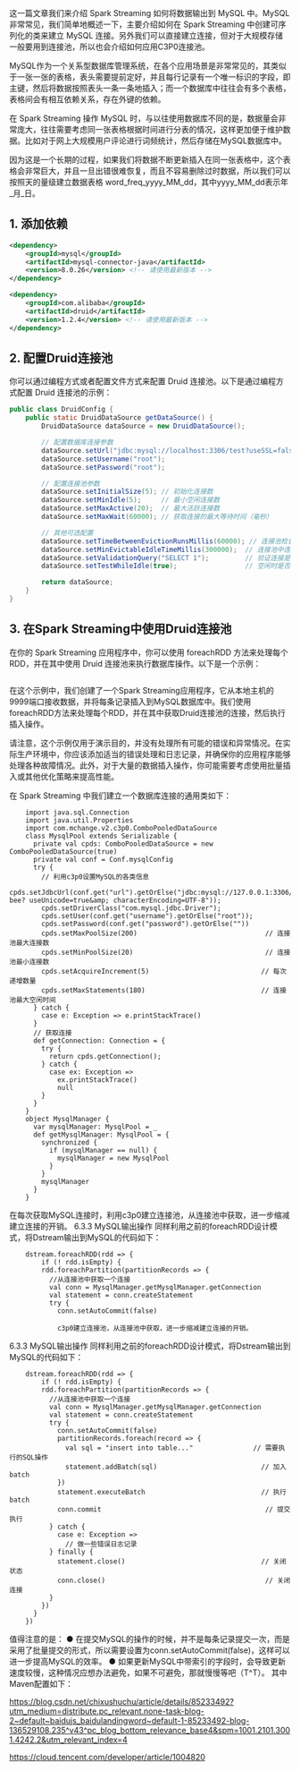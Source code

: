 这一篇文章我们来介绍 Spark Streaming 如何将数据输出到 MySQL 中。MySQL 非常常见，我们简单地概述一下，主要介绍如何在 Spark Streaming 中创建可序列化的类来建立 MySQL 连接。另外我们可以直接建立连接，但对于大规模存储一般要用到连接池，所以也会介绍如何应用C3P0连接池。

MySQL作为一个关系型数据库管理系统，在各个应用场景是非常常见的，其类似于一张一张的表格，表头需要提前定好，并且每行记录有一个唯一标识的字段，即主键，然后将数据按照表头一条一条地插入；而一个数据库中往往会有多个表格，表格间会有相互依赖关系，存在外键的依赖。

在 Spark Streaming 操作 MySQL 时，与以往使用数据库不同的是，数据量会非常庞大，往往需要考虑同一张表格根据时间进行分表的情况，这样更加便于维护数据。比如对于网上大规模用户评论进行词频统计，然后存储在MySQL数据库中。

因为这是一个长期的过程，如果我们将数据不断更新插入在同一张表格中，这个表格会非常巨大，并且一旦出错很难恢复，而且不容易删除过时数据，所以我们可以按照天的量级建立数据表格 word_freq_yyyy_MM_dd，其中yyyy_MM_dd表示年_月_日。

## 1. 添加依赖

```xml
<dependency>
    <groupId>mysql</groupId>
    <artifactId>mysql-connector-java</artifactId>
    <version>8.0.26</version> <!-- 请使用最新版本 -->
</dependency>

<dependency>
    <groupId>com.alibaba</groupId>
    <artifactId>druid</artifactId>
    <version>1.2.4</version> <!-- 请使用最新版本 -->
</dependency>
```

## 2. 配置Druid连接池‌

你可以通过编程方式或者配置文件方式来配置 Druid 连接池。以下是通过编程方式配置 Druid 连接池的示例：
```java
public class DruidConfig {
    public static DruidDataSource getDataSource() {
        DruidDataSource dataSource = new DruidDataSource();

        // 配置数据库连接参数
        dataSource.setUrl("jdbc:mysql://localhost:3306/test?useSSL=false&serverTimezone=UTC");
        dataSource.setUsername("root");
        dataSource.setPassword("root");

        // 配置连接池参数
        dataSource.setInitialSize(5); // 初始化连接数
        dataSource.setMinIdle(5);     // 最小空闲连接数
        dataSource.setMaxActive(20);  // 最大活跃连接数
        dataSource.setMaxWait(60000); // 获取连接的最大等待时间（毫秒）

        // 其他可选配置
        dataSource.setTimeBetweenEvictionRunsMillis(60000); // 连接池检查连接的间隔时间
        dataSource.setMinEvictableIdleTimeMillis(300000);  // 连接池中连接空闲的最小时间
        dataSource.setValidationQuery("SELECT 1");         // 验证连接是否有效的 SQL 语句
        dataSource.setTestWhileIdle(true);                 // 空闲时是否进行连接的验证

        return dataSource;
    }
}
```
## 3. ‌在Spark Streaming中使用Druid连接池‌

在你的 Spark Streaming 应用程序中，你可以使用 foreachRDD 方法来处理每个RDD，并在其中使用 Druid 连接池来执行数据库操作。以下是一个示例：
```

```

在这个示例中，我们创建了一个Spark Streaming应用程序，它从本地主机的9999端口接收数据，并将每条记录插入到MySQL数据库中。我们使用foreachRDD方法来处理每个RDD，并在其中获取Druid连接池的连接，然后执行插入操作。

请注意，这个示例仅用于演示目的，并没有处理所有可能的错误和异常情况。在实际生产环境中，你应该添加适当的错误处理和日志记录，并确保你的应用程序能够处理各种故障情况。此外，对于大量的数据插入操作，你可能需要考虑使用批量插入或其他优化策略来提高性能。

在 Spark Streaming 中我们建立一个数据库连接的通用类如下：



        import java.sql.Connection
        import java.util.Properties
        import com.mchange.v2.c3p0.ComboPooledDataSource
        class MysqlPool extends Serializable {
          private val cpds: ComboPooledDataSource = new ComboPooledDataSource(true)
          private val conf = Conf.mysqlConfig
          try {
            // 利用c3p0设置MySQL的各类信息
        cpds.setJdbcUrl(conf.get("url").getOrElse("jdbc:mysql://127.0.0.1:3306/test_
    bee? useUnicode=true&amp; characterEncoding=UTF-8"));
            cpds.setDriverClass("com.mysql.jdbc.Driver");
            cpds.setUser(conf.get("username").getOrElse("root"));
            cpds.setPassword(conf.get("password").getOrElse(""))
            cpds.setMaxPoolSize(200)                                // 连接池最大连接数
            cpds.setMinPoolSize(20)                                 // 连接池最小连接数
            cpds.setAcquireIncrement(5)                            // 每次递增数量
            cpds.setMaxStatements(180)                             // 连接池最大空闲时间
          } catch {
            case e: Exception => e.printStackTrace()
          }
          // 获取连接
          def getConnection: Connection = {
            try {
              return cpds.getConnection();
            } catch {
              case ex: Exception =>
                ex.printStackTrace()
                null
            }
          }
        }
        object MysqlManager {
          var mysqlManager: MysqlPool = _
          def getMysqlManager: MysqlPool = {
            synchronized {
              if (mysqlManager == null) {
                mysqlManager = new MysqlPool
              }
            }
            mysqlManager
          }
        }
在每次获取MySQL连接时，利用c3p0建立连接池，从连接池中获取，进一步缩减建立连接的开销。
6.3.3 MySQL输出操作
同样利用之前的foreachRDD设计模式，将Dstream输出到MySQL的代码如下：

        dstream.foreachRDD(rdd => {
            if (! rdd.isEmpty) {
            rdd.foreachPartition(partitionRecords => {
              //从连接池中获取一个连接
              val conn = MysqlManager.getMysqlManager.getConnection
              val statement = conn.createStatement
              try {
                conn.setAutoCommit(false)

                c3p0建立连接池，从连接池中获取，进一步缩减建立连接的开销。
6.3.3 MySQL输出操作
同样利用之前的foreachRDD设计模式，将Dstream输出到MySQL的代码如下：

        dstream.foreachRDD(rdd => {
            if (! rdd.isEmpty) {
            rdd.foreachPartition(partitionRecords => {
              //从连接池中获取一个连接
              val conn = MysqlManager.getMysqlManager.getConnection
              val statement = conn.createStatement
              try {
                conn.setAutoCommit(false)
                partitionRecords.foreach(record => {
                  val sql = "insert into table..."               // 需要执行的SQL操作
                  statement.addBatch(sql)                          // 加入batch
                })
                statement.executeBatch                             // 执行batch
                conn.commit                                         // 提交执行
              } catch {
                case e: Exception =>
                  // 做一些错误日志记录
              } finally {
                statement.close()                                  // 关闭状态
                conn.close()                                        // 关闭连接
              }
            })
          }
        })
值得注意的是：
● 在提交MySQL的操作的时候，并不是每条记录提交一次，而是采用了批量提交的形式，所以需要设置为conn.setAutoCommit(false)，这样可以进一步提高MySQL的效率。
● 如果更新MySQL中带索引的字段时，会导致更新速度较慢，这种情况应想办法避免，如果不可避免，那就慢慢等吧（T^T）。
其中Maven配置如下：


https://blog.csdn.net/chixushuchu/article/details/85233492?utm_medium=distribute.pc_relevant.none-task-blog-2~default~baidujs_baidulandingword~default-1-85233492-blog-136529108.235^v43^pc_blog_bottom_relevance_base4&spm=1001.2101.3001.4242.2&utm_relevant_index=4


https://cloud.tencent.com/developer/article/1004820
